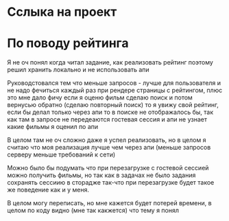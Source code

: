 # Сслыка на проект

# По поводу рейтинга

Я не оч понял когда читал задание, как реализовать рейтинг поэтому решил хранить локально и не использовать апи

Руководстовался тем что меньше запросов - лучше для пользователя и не надо фечиться каждый раз при рендере страницы с рейтингом, плюс это мне дало фичу если я оценю фильм сделаю поиск и потом вернусью обратно (сделаю повторный поиск) то я увижу свой рейтинг, если бы делал только через апи то в поиске не отображалось бы, так как там в запросе не передеаются гостевая сессия и апи не узнает какие фильмы я оценил по апи

В целом там не оч сложно даже я успел реализовать, но в целом я считаю что моя реализация лучше чем через апи (меньше запросов серверу меньше требований к сети)

Можно было бы подумать что при перезагрузке с гостевой сессией можно получить фильмы, но так как в задачах не было задания сохранять сессиию  в сторадже так-что при перезагрузке будет такое же поведение как и у меня. 

В целом могу переписать, но мне кажется будет потерей времени, в целом по коду видно (мне так какжется) что тему я понял 